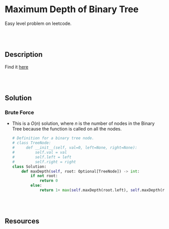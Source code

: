 # Maximum Depth of Binary Tree

Easy level problem on leetcode.

<br>
<br>

## Description

Find it [here](http://rb.gy/elm162)

<br>
<br>

## Solution

### Brute Force

 
- This is a $O(n)$ solution, where $n$ is the number of nodes in the Binary Tree because the function is called on all the nodes.

    ```py
    # Definition for a binary tree node.
    # class TreeNode:
    #     def __init__(self, val=0, left=None, right=None):
    #         self.val = val
    #         self.left = left
    #         self.right = right
    class Solution:
        def maxDepth(self, root: Optional[TreeNode]) -> int:
            if not root:
                return 0
            else:
                return 1+ max(self.maxDepth(root.left), self.maxDepth(root.right))
    ```

<br>
<br>

## Resources

